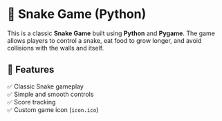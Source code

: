 
# 🐍 Snake Game (Python)

This is a classic **Snake Game** built using **Python** and **Pygame**. The game allows players to control a snake, eat food to grow longer, and avoid collisions with the walls and itself.  

## 🚀 Features  
✅ Classic Snake gameplay  
✅ Simple and smooth controls  
✅ Score tracking  
✅ Custom game icon (`icon.ico`)  

